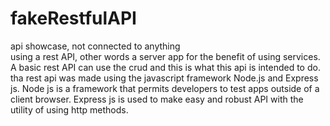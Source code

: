 # fakeRestfulAPI
api showcase, not connected to anything
<br>
using a rest API, other words a server app for the benefit of using services.  A basic rest API can use the crud and this is what this api is intended to do.
<br>
tha rest api was made using the javascript framework Node.js and Express js. Node js is a framework that permits developers to test apps outside of a client browser. Express js is used to make easy and robust API with the utility of using http methods.

